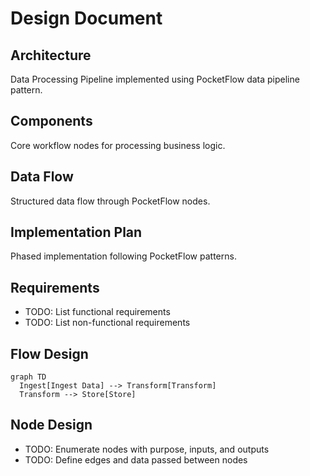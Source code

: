 # Design Document

## Architecture
Data Processing Pipeline implemented using PocketFlow data pipeline pattern.

## Components
Core workflow nodes for processing business logic.

## Data Flow
Structured data flow through PocketFlow nodes.

## Implementation Plan
Phased implementation following PocketFlow patterns.

## Requirements
- TODO: List functional requirements
- TODO: List non-functional requirements

## Flow Design
```mermaid
graph TD
  Ingest[Ingest Data] --> Transform[Transform]
  Transform --> Store[Store]
```

## Node Design
- TODO: Enumerate nodes with purpose, inputs, and outputs
- TODO: Define edges and data passed between nodes
